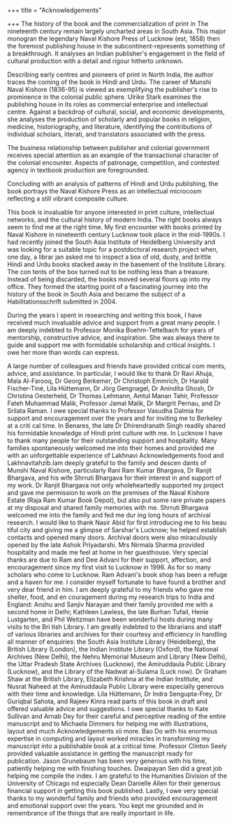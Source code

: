 +++
title = "Acknowledgements"

+++
The history of the book and the commercialization of print in The nineteenth century remain largely uncharted areas in South Asia. This major monogran the legendary Naval Kishore Press of Lucknow (est, 1858) then the foremost publishing house in the subcontinent-represents something of a breakthrough. It analyses an Indian publisher's engagement in the field of cultural production with a detail and rigour hitherto unknown. 

Describing early centres and pioneers of print in North India, the author traces the coming of the book in Hindi and Urdu. The career of Munshi Naval Kishore (1836-95) is viewed as exemplifying the publisher's rise to prominence in the colonial public sphere. Ulrike Stark examines the publishing house in its roles as commercial enterprise and intellectual centre. Against a backdrop of cultural, social, and economic developments, she analyses the production of scholarly and popular books in religion, medicine, historiography, and literature, identifying the contributions of individual scholars, literati, and translators associated with the press. 

The business relationship between publisher and colonial government receives special attention as an example of the transactional character of the colonial encounter. Aspects of patronage, competition, and contested agency in textbook production are foregrounded. 

Concluding with an analysis of patterns of Hindi and Urdu publishing, the book portrays the Naval Kishore Press as an intellectual microcosm reflecting a still vibrant composite culture. 

This book is invaluable for anyone interested in print culture, intellectual networks, and the cultural history of modern India. The right books always seem to find me at the right time. My first encounter with books printed by Naval Kishore in nineteenth century Lucknow took place in the mid-1990s. I had recently joined the South Asia Institute of Heidelberg University and was looking for a suitable topic for a postdoctoral research project when, one day, a librar jan asked me to inspect a box of old, dusty, and brittle Hindi and Urdu books stacked away in the basement of the Institute Library. The con tents of the box turned out to be nothing less than a treasure. Instead of being discarded, the books moved several floors up into my office. They formed the starting point of a fascinating journey into the history of the book in South Asia and became the subject of a Habilitationsschrift submitted in 2004. 

During the years I spent in researching and writing this book, I have received much invaluable advice and support from a great many people. I am deeply indebted to Professor Monika Boehm-Tettelbach for years of mentorship, constructive advice, and inspiration. She was always there to guide and support me with formidable scholarship and critical insights. I owe her more than words can express. 

A large number of colleagues and friends have provided critical com ments, advice, and assistance. In particular, I would like to thank Dr Ravi Ahuja, Mala Al-Farooq, Dr Georg Berkemer, Dr Christoph Emmrich, Dr Harald Fischer-Tiné, Lila Hüttemann, Dr Jörg Gengnagel, Dr Anindita Ghosh, Dr Christina Oesterheld, Dr Thomas Lehmann, Amtul Manan Tahir, Professor Fateh Muhammad Malik, Professor Jamal Malik, Dr Margrit Pernau, and Dr Srilata Raman. 
I owe special thanks to Professor Vasudha Dalmia for support and encouragement over the years and for inviting me to Berkeley at a criti cal time. In Benares, the late Dr Dhirendranath Singh readily shared his formidable knowledge of Hindi print culture with me. 
In Lucknow I have to thank many people for their outstanding support and hospitality. Many families spontaneously welcomed me into their homes and provided me with an unforgettable experience of Lakhnavi 
Acknowledgements 
food and Lakhnavitahzib.Iam deeply grateful to the family and descen dants of Munshi Naval Kishore, particularly Rani Ram Kumar Bhargava, Dr Ranjit Bhargava, and his wife Shrruti Bhargava for their interest in and support of my work. Dr Ranjit Bhargava not only wholeheartedly supported my project and gave me permission to work on the premises of the Naval Kishore Estate (Raja Ram Kumar Book Depot), but also put some rare private papers at my disposal and shared family memories with me. Shrruti Bhargava welcomed me into the family and fed me dur ing long hours of archival research. 
I would like to thank Nasir Abid for first introducing me to his beau tiful city and giving me a glimpse of Sarshar's Lucknow; he helped establish contacts and opened many doors. Archival doors were also miraculously opened by the late Ashok Priyadarshi. Mrs Nirmala Sharma provided hospitality and made me feel at home in her guesthouse. 
Very special thanks are due to Ram and Dee Advani for their support, affection, and encouragement since my first visit to Lucknow in 1996. As for so many scholars who come to Lucknow. Ram Advani's book shop has been a refuge and a haven for me. I consider myself fortunate to have found a brother and very dear friend in him. 
I am deeply grateful to my friends who gave me shelter, food, and en couragement during my research trips to India and England: Anshu and Sanjiv Narayan and their family provided me with a second home in Delhi; Kathleen Lawless, the late Burhan Tufail, Henie Lustgarten, and Phil Weitzman have been wonderful hosts during many visits to the Bri tish Library. 
I am greatly indebted to the librarians and staff of various libraries and archives for their courtesy and efficiency in handling all manner of enquiries: the South Asia Institute Library (Heidelberg), the British Library (London), the Indian Institute Library (Oxford), the National Archives (New Delhi), the Nehru Memorial Museum and Library (New Delhi), the Uttar Pradesh State Archives (Lucknow), the Amiruddaula Public Library (Lucknow), and the Library of the Nadwat al-Sulama (Luck now). Dr Graham Shaw at the British Library, Elizabeth Krishna at the Indian Institute, and Nusrat Naheed at the Amiruddaula Public Library were especially generous with their time and knowledge. 
Lila Hüttemann, Dr Indra Sengupta-Frey, Dr Guriqbal Sahota, and Rajeev Kinra read parts of this book in draft and offered valuable advice and suggestions. I owe special thanks to Kate Sullivan and Arnab Dey for their careful and perceptive reading of the entire manuscript and to Michaela Dimmers for helping me with illustrations, layout and much 
Acknowledgements 
xii 
more. Bao Do with his enormous expertise in computing and layout worked miracles in transforming my manuscript into a publishable book at a critical time. Professor Clinton Seely provided valuable assistance in getting the manuscript ready for publication. Jason Grunebaum has been very generous with his time, patiently helping me with finishing touches. Dwaipayan Sen did a great job helping me compile the index. 
I am grateful to the Humanities Division of the University of Chicago nd especially Dean Danielle Allen for their generous financial support in getting this book published. 
Lastly, I owe very special thanks to my wonderful family and friends who provided encouragement and emotional support over the years. You kept me grounded and in remembrance of the things that are really important in life. 
